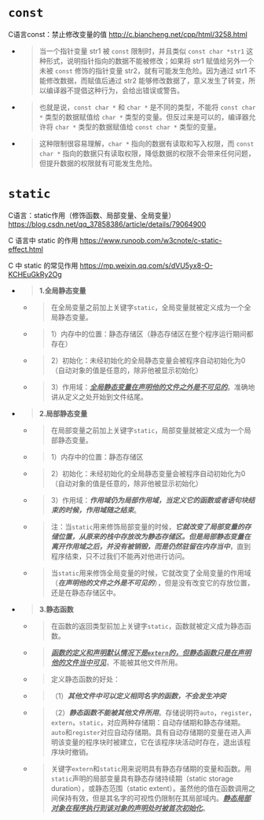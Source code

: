 
# `const`

C语言const：禁止修改变量的值 http://c.biancheng.net/cpp/html/3258.html
- > 当一个指针变量 str1 被 `const` 限制时，并且类似 `const char *str1` 这种形式，说明指针指向的数据不能被修改；如果将 str1 赋值给另外一个未被 `const` 修饰的指针变量 str2，就有可能发生危险。因为通过 str1 不能修改数据，而赋值后通过 str2 能够修改数据了，意义发生了转变，所以编译器不提倡这种行为，会给出错误或警告。
- > 也就是说，`const char *` 和 `char *` 是不同的类型，不能将 `const char *` 类型的数据赋值给 `char *` 类型的变量。但反过来是可以的，编译器允许将 `char *` 类型的数据赋值给 `const char *` 类型的变量。
- > 这种限制很容易理解，`char *` 指向的数据有读取和写入权限，而 `const char *` 指向的数据只有读取权限，降低数据的权限不会带来任何问题，但提升数据的权限就有可能发生危险。

# `static`

C语言：static作用（修饰函数、局部变量、全局变量） https://blog.csdn.net/qq_37858386/article/details/79064900

C 语言中 static 的作用 https://www.runoob.com/w3cnote/c-static-effect.html

C 中 static 的常见作用 https://mp.weixin.qq.com/s/dVU5yx8-O-KCHEuGkRy2Og
- > **1.全局静态变量**
  * >在全局变量之前加上关键字`static`，全局变量就被定义成为一个全局静态变量。
  * > 1）内存中的位置：静态存储区（静态存储区在整个程序运行期间都存在）
  * > 2）初始化：未经初始化的全局静态变量会被程序自动初始化为0（自动对象的值是任意的，除非他被显示初始化）
  * > 3）作用域：***<ins>全局静态变量在声明他的文件之外是不可见的</ins>***。准确地讲从定义之处开始到文件结尾。
- > **2.局部静态变量**
  * > 在局部变量之前加上关键字`static`，局部变量就被定义成为一个局部静态变量。
  * > 1）内存中的位置：静态存储区
  * > 2）初始化：未经初始化的全局静态变量会被程序自动初始化为0（自动对象的值是任意的，除非他被显示初始化）
  * > 3）作用域：***作用域仍为局部作用域，当定义它的函数或者语句块结束的时候，作用域随之结束***。
  * > 注：当`static`用来修饰局部变量的时候，***它就改变了局部变量的存储位置，从原来的栈中存放改为静态存储区。但是局部静态变量在离开作用域之后，并没有被销毁，而是仍然驻留在内存当中***，直到程序结束，只不过我们不能再对他进行访问。
  * > 当`static`用来修饰全局变量的时候，它就改变了全局变量的作用域（***在声明他的文件之外是不可见的***），但是没有改变它的存放位置，还是在静态存储区中。
- > **3.静态函数**
  * > 在函数的返回类型前加上关键字`static`，函数就被定义成为静态函数。
  * > ***<ins>函数的定义和声明默认情况下是`extern`的，但静态函数只是在声明他的文件当中可见</ins>***，不能被其他文件所用。
  * > 定义静态函数的好处：
  * > （1）***其他文件中可以定义相同名字的函数，不会发生冲突***
  * > （2）***静态函数不能被其他文件所用***。存储说明符`auto`，`register`，`extern`，`static`，对应两种存储期：自动存储期和静态存储期。 `auto`和`register`对应自动存储期。具有自动存储期的变量在进入声明该变量的程序块时被建立，它在该程序块活动时存在，退出该程序块时撤销。
  * > 关键字`extern`和`static`用来说明具有静态存储期的变量和函数。用`static`声明的局部变量具有静态存储持续期（static storage duration），或静态范围（static extent）。虽然他的值在函数调用之间保持有效，但是其名字的可视性仍限制在其局部域内。***<ins>静态局部对象在程序执行到该对象的声明处时被首次初始化</ins>***。
